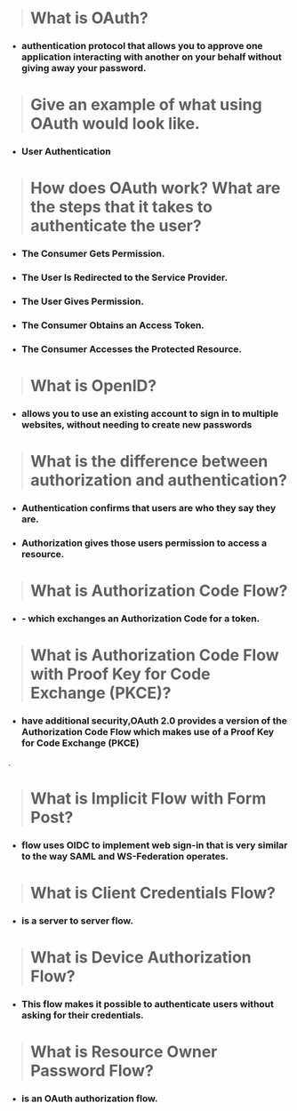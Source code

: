 ># What is OAuth?

* ### authentication protocol that allows you to approve one application interacting with another on your behalf without giving away your password.

># Give an example of what using OAuth would look like.
 
* ### User Authentication 

># How does OAuth work? What are the steps that it takes to authenticate the user?

* ### The Consumer Gets Permission.

* ### The User Is Redirected to the Service Provider.

* ### The User Gives Permission.

* ### The Consumer Obtains an Access Token.

* ### The Consumer Accesses the Protected Resource.

># What is OpenID?

* ### allows you to use an existing account to sign in to multiple websites, without needing to create new passwords

># What is the difference between authorization and authentication?

* ### Authentication confirms that users are who they say they are. 
* ### Authorization gives those users permission to access a resource.

># What is Authorization Code Flow?

* ### - which exchanges an Authorization Code for a token.

># What is Authorization Code Flow with Proof Key for Code Exchange (PKCE)?

* ### have additional security,OAuth 2.0 provides a version of the Authorization Code Flow which makes use of a Proof Key for Code Exchange (PKCE)
.
># What is Implicit Flow with Form Post?

* ### flow uses OIDC to implement web sign-in that is very similar to the way SAML and WS-Federation operates.

># What is Client Credentials Flow?

* ### is a server to server flow.

># What is Device Authorization Flow?

* ### This flow makes it possible to authenticate users without asking for their credentials.

># What is Resource Owner Password Flow?

* ### is an OAuth authorization flow.